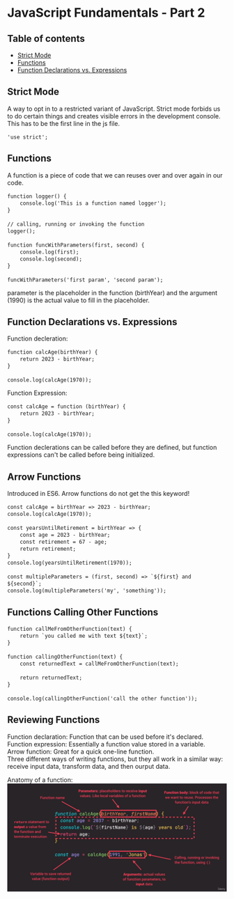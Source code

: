 # JavaScript Fundamentals - Part 2

## Table of contents
* [Strict Mode](#strict-mode)
* [Functions](#functions)
* [Function Declarations vs. Expressions](#function-declarations-vs-expressions)

## Strict Mode
A way to opt in to a restricted variant of JavaScript. Strict mode forbids us to do certain things and creates visible errors in the development console.
This has to be the first line in the js file.
```
'use strict';
```

## Functions
A function is a piece of code that we can reuses over and over again in our code.
```
function logger() {
    console.log('This is a function named logger');
}

// calling, running or invoking the function
logger();

function funcWithParameters(first, second) {
    console.log(first);
    console.log(second);
}

funcWithParameters('first param', 'second param');
```
parameter is the placeholder in the function (birthYear) and the argument (1990) is the actual value to fill in the placeholder.

## Function Declarations vs. Expressions
Function decleration:
```
function calcAge(birthYear) {
    return 2023 - birthYear;
}

console.log(calcAge(1970));
```

Function Expression:
```
const calcAge = function (birthYear) {
    return 2023 - birthYear;
}

console.log(calcAge(1970));
```

Function declerations can be called before they are defined, but function expressions can't be called before being initialized.

## Arrow Functions
Introduced in ES6. Arrow functions do not get the this keyword!
```
const calcAge = birthYear => 2023 - birthYear;
console.log(calcAge(1970));

const yearsUntilRetirement = birthYear => {
    const age = 2023 - birthYear;
    const retirement = 67 - age;
    return retirement;
}
console.log(yearsUntilRetirement(1970));

const multipleParameters = (first, second) => `${first} and ${second}`;
console.log(multipleParameters('my', 'something'));
```

## Functions Calling Other Functions
```
function callMeFromOtherFunction(text) {
    return `you called me with text ${text}`;
}

function callingOtherFunction(text) {
    const returnedText = callMeFromOtherFunction(text);

    return returnedText;
}

console.log(callingOtherFunction('call the other function'));
```

## Reviewing Functions
Function declaration: Function that can be used before it's declared.  
Function expression: Essentially a function value stored in a variable.  
Arrow function: Great for a quick one-line function.  
Three different ways of writing functions, but they all work in a similar way: receive input data, transform data, and then ourput data.

Anatomy of a function:  
![Anatomy_of_a_function](anatomy_of_a_function.png)

